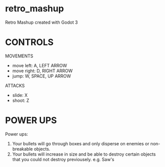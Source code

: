 # retro_mashup
Retro Mashup created with Godot 3

# CONTROLS
  MOVEMENTS
   - move left: A, LEFT ARROW
   - move right: D, RIGHT ARROW
   - jump: W, SPACE, UP ARROW
  
  ATTACKS
   - slide: X
   - shoot: Z


# POWER UPS

Power ups:

1. Your bullets will go through boxes and only disperse on enemies or non-breakable objects.
2. Your bullets will increase in size and be able to destroy certain objects that you could not destroy previousely. e.g. Saw's
